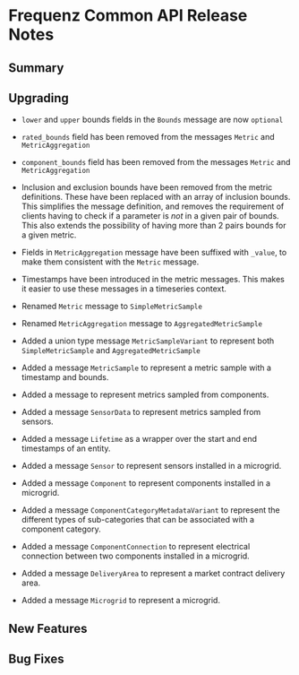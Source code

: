 # Frequenz Common API Release Notes

## Summary

<!-- Here goes a general summary of what this release is about -->

## Upgrading

- `lower` and `upper` bounds fields in the `Bounds` message are now `optional`

- `rated_bounds` field has been removed from the messages `Metric` and
  `MetricAggregation`

- `component_bounds` field has been removed from the messages `Metric` and
  `MetricAggregation`

- Inclusion and exclusion bounds have been removed from the metric definitions.
  These have been replaced with an array of inclusion bounds. This simplifies
  the message definition, and removes the requirement of clients having to check
  if a parameter is _not_ in a given pair of bounds. This also extends the
  possibility of having more than 2 pairs bounds for a given metric.

- Fields in `MetricAggregation` message have been suffixed with `_value`, to
  make them consistent with the `Metric` message.

- Timestamps have been introduced in the metric messages. This makes it easier
  to use these messages in a timeseries context.

- Renamed `Metric` message to `SimpleMetricSample`

- Renamed `MetricAggregation` message to `AggregatedMetricSample`

- Added a union type message `MetricSampleVariant` to represent both
  `SimpleMetricSample` and `AggregatedMetricSample`

- Added a message `MetricSample` to represent a metric sample with a timestamp
  and bounds.

- Added a message to represent metrics sampled from components.

- Added a message `SensorData` to represent metrics sampled from sensors.

- Added a message `Lifetime` as a wrapper over the start and end timestamps of
  an entity.

- Added a message `Sensor` to represent sensors installed in a microgrid.

- Added a message `Component` to represent components installed in a microgrid.

- Added a message `ComponentCategoryMetadataVariant` to represent the different
  types of sub-categories that can be associated with a component category.

- Added a message `ComponentConnection` to represent electrical connection
  between two components installed in a microgrid.

- Added a message `DeliveryArea` to represent a market contract delivery area.

- Added a message `Microgrid` to represent a microgrid.

## New Features

<!-- Here goes the main new features and examples or instructions on how to use them -->

## Bug Fixes

<!-- Here goes notable bug fixes that are worth a special mention or explanation -->
